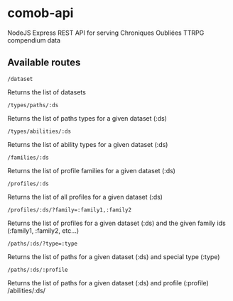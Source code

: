 # comob-api
NodeJS Express REST API for serving Chroniques Oubliées TTRPG compendium data

## Available routes

    /dataset

Returns the list of datasets

    /types/paths/:ds
    
Returns the list of paths types for a given dataset (:ds)

    /types/abilities/:ds

Returns the list of ability types for a given dataset (:ds)

    /families/:ds

Returns the list of profile families for a given dataset (:ds)

    /profiles/:ds

Returns the list of all profiles for a given dataset (:ds)

    /profiles/:ds/?family=:family1,:family2

Returns the list of profiles for a given dataset (:ds) and the given family ids (:family1, :family2, etc...)

    /paths/:ds/?type=:type

Returns the list of paths for a given dataset (:ds) and special type (:type)

    /paths/:ds/:profile

Returns the list of paths for a given dataset (:ds) and profile (:profile)
/abilities/:ds/
<!--stackedit_data:
eyJoaXN0b3J5IjpbLTUwMDA2OTcxNywxOTk4MzkwMDAsLTEwOD
gzNDY4ODAsMTM4OTMyNDE3OCwyMjQyNjkxMDhdfQ==
-->